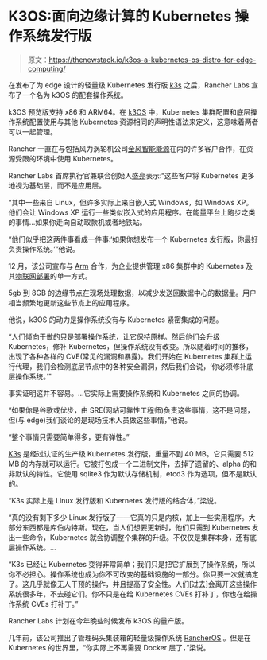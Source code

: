 # K3OS:面向边缘计算的 Kubernetes 操作系统发行版

> 原文：<https://thenewstack.io/k3os-a-kubernetes-os-distro-for-edge-computing/>

在发布了为 edge 设计的轻量级 Kubernetes 发行版 [k3s](https://rancher.com/blog/2019/2019-02-26-introducing-k3s-the-lightweight-kubernetes-distribution-built-for-the-edge/) 之后，Rancher Labs 宣布了一个名为 k3OS 的配套操作系统。

k3OS 预览版支持 x86 和 ARM64。在 [k3OS](https://github.com/rancher/k3os) 中，Kubernetes 集群配置和底层操作系统配置使用与其他 Kubernetes 资源相同的声明性语法来定义，这意味着两者可以一起管理。

Rancher 一直在与包括风力涡轮机公司[金风智能能源](http://www.goldwindglobal.com/)在内的许多客户合作，在资源受限的环境中使用 Kubernetes。

Rancher Labs 首席执行官兼联合创始人[盛亮](https://www.linkedin.com/in/shengliang/)表示:“这些客户将 Kubernetes 更多地视为基础层，而不是应用层。

“其中一些来自 Linux，但许多实际上来自嵌入式 Windows，如 Windows XP。他们会让 Windows XP 运行一些类似嵌入式的应用程序。在能量平台上跑步之类的事情…如果你走向自动取款机或者地铁站。

“他们似乎把这两件事看成一件事:‘如果你想发布一个 Kubernetes 发行版，你最好负责操作系统。’”他说。

12 月，该公司宣布与 [Arm](https://www.arm.com/) 合作，为企业提供管理 x86 集群中的 Kubernetes 及其[物联网部署](https://thenewstack.io/how-low-can-kubernetes-go-rancher-arm-team-to-find-out/)的单一方式。

5gb 到 8GB 的边缘节点在现场处理数据，以减少发送回数据中心的数据量。用户相当频繁地更新这些节点上的应用程序。

他说，k3OS 的动力是操作系统没有与 Kubernetes 紧密集成的问题。

“人们倾向于做的只是部署操作系统，让它保持原样。然后他们会升级 Kubernetes，修补 Kubernetes，但操作系统没有改变。所以随着时间的推移，出现了各种各样的 CVE(常见的漏洞和暴露)。我们开始在 Kubernetes 集群上运行代理，我们会检测底层节点中的各种安全漏洞，然后我们会说，‘你必须修补底层操作系统。’"

事实证明这并不容易。…它实际上需要操作系统和 Kubernetes 之间的协调。

“如果你是谷歌或优步，由 SRE(网站可靠性工程师)负责这些事情，这不是问题，但(与 edge)我们谈论的是现场技术人员做这些事情，”他说。

“整个事情只需要简单得多，更有弹性。”

[K3s](https://k3s.io/) 是经过认证的生产级 Kubernetes 发行版，重量不到 40 MB。它只需要 512 MB 的内存就可以运行。它被打包成一个二进制文件，去掉了遗留的、alpha 的和非默认的特性。它使用 sqlite3 作为默认存储机制，etcd3 作为选项，但不是默认的。

“K3s 实际上是 Linux 发行版和 Kubernetes 发行版的结合体，”梁说。

“真的没有剩下多少 Linux 发行版了——它真的只是内核，加上一些实用程序。大部分东西都是库伯内特斯。现在，当人们想要更新时，他们只需到 Kubernetes 发出一些命令，Kubernetes 就会协调整个集群的升级。不仅仅是集群本身，还有底层操作系统。…

“K3s 已经让 Kubernetes 变得非常简单；我们只是把它扩展到了操作系统，所以你不必担心。操作系统也成为你不可改变的基础设施的一部分。你只要一次就搞定了。这几乎就像无人干预的操作，并且提高了安全性。人们[过去]会离开这些操作系统很多年，不去碰它们。你不只是在给 Kubernetes CVEs 打补丁，你也在给操作系统 CVEs 打补丁。”

Rancher Labs 计划在今年晚些时候发布 k3OS 的量产版。

几年前，该公司推出了管理码头集装箱的轻量级操作系统 [RancherOS](https://thenewstack.io/docker-fuels-rethinking-operating-system/) 。但是在 Kubernetes 的世界里，“你实际上不再需要 Docker 层了，”梁说。

<svg xmlns:xlink="http://www.w3.org/1999/xlink" viewBox="0 0 68 31" version="1.1"><title>Group</title> <desc>Created with Sketch.</desc></svg>